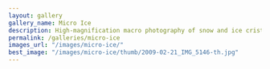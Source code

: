 ```yaml
---
layout: gallery
gallery_name: Micro Ice
description: High-magnification macro photography of snow and ice cristals.
permalink: /galleries/micro-ice
images_url: "/images/micro-ice/"
best_image: "/images/micro-ice/thumb/2009-02-21_IMG_5146-th.jpg"
---
```


